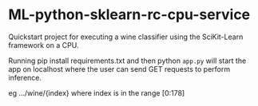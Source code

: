 # ML-python-sklearn-rc-cpu-service

Quickstart project for executing a wine classifier using the SciKit-Learn framework on a CPU.

Running pip install requirements.txt and then python `app.py` will start the app on localhost where the user can send GET requests to perform inference.

eg .../wine/{index} where index is in the range [0:178]
